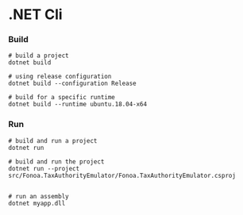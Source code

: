 # .NET Cli

### Build

    # build a project
    dotnet build
    
    # using release configuration
    dotnet build --configuration Release
    
    # build for a specific runtime
    dotnet build --runtime ubuntu.18.04-x64
    
### Run

    # build and run a project
    dotnet run 
    
    # build and run the project
    dotnet run --project src/Fonoa.TaxAuthorityEmulator/Fonoa.TaxAuthorityEmulator.csproj


    # run an assembly
    dotnet myapp.dll

